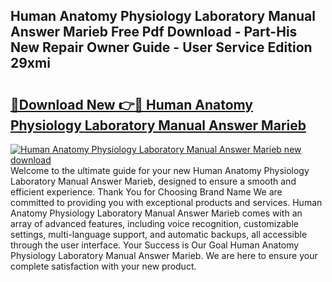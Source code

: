 ## Human Anatomy Physiology Laboratory Manual Answer Marieb Free Pdf Download - Part-His New Repair Owner Guide - User Service Edition 29xmi

# <h2><a href="http://bc78715.oget.top/?id=Human+Anatomy+Physiology+Laboratory+Manual+Answer+Marieb">🔗Download New 👉🔴 Human Anatomy Physiology Laboratory Manual Answer Marieb</a></h2>

[![Human Anatomy Physiology Laboratory Manual Answer Marieb new download](https://i.imgur.com/5g1atiW.png)](http://bc78715.oget.top/?id=Human+Anatomy+Physiology+Laboratory+Manual+Answer+Marieb)
Welcome to the ultimate guide for your new Human Anatomy Physiology Laboratory Manual Answer Marieb, designed to ensure a smooth and efficient experience. Thank You for Choosing Brand Name We are committed to providing you with exceptional products and services. Human Anatomy Physiology Laboratory Manual Answer Marieb comes with an array of advanced features, including voice recognition, customizable settings, multi-language support, and automatic backups, all accessible through the user interface. Your Success is Our Goal Human Anatomy Physiology Laboratory Manual Answer Marieb. We are here to ensure your complete satisfaction with your new product.
